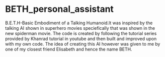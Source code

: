 # BETH_personal_assistant
B.E.T.H-Basic Embodiment of a Talking Humanoid.It was inspired by the talking AI shown in superhero movies speciefically that was shown in the new spiderman movie.
The code is created by following the tutorial series provided by Khanrad tutorial in youtube and then built and improved upon with my own code.
The idea of creating this AI however was given to me by one of my closest friend Elisabeth and hence the name BETH. 
